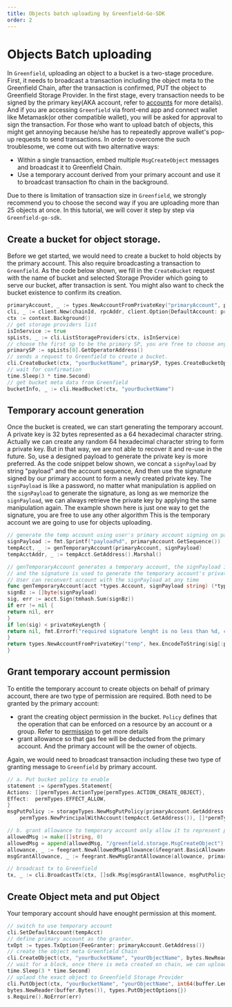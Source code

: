 ```yaml
---
title: Objects batch uploading by Greenfield-Go-SDK
order: 2
---
```


# Objects Batch uploading

In `Greenfield`, uploading an object to a bucket is a two-stage procedure. First, it needs to broadcast a transaction 
including the object meta to the Greenfield Chain, after the transaction is confirmed, PUT the object to Greenfield Storage 
Provider. In the first stage, every transaction needs to be signed by the primary key(AKA account, refer to 
[accounts](../concept/accounts.md) for more details). And if you are accessing `Greenfield` via front-end app and connect 
wallet like Metamask(or other compatible wallet), you will be asked for approval to sign the transaction. For those who 
want to upload batch of objects, this might get annoying because he/she has to repeatedly approve wallet's pop-up requests 
to send transactions. In order to overcome the such troublesome, we come out with two alternative ways:

- Within a single transaction, embed multiple `MsgCreateObject` messages and broadcast it to Greenfield Chain.
- Use a temporary account derived from your primary account and use it to broadcast transaction fto chain in the background.

Due to there is limitation of transaction size in `Greenfield`, we strongly recommend you to choose the second way if you are
uploading more than 25 objects at once. In this tutorial, we will cover it step by step via `Greenfield-go-sdk`.

## Create a bucket for object storage.

Before we get started, we would need to create a bucket to hold objects by the primary account. This also require broadcasting 
a transaction to `Greenfield`. As the code below shown, we fill in the `CreateBucket` request with the name of bucket and 
selected Storage Provider which going to serve our bucket, after transaction is sent. You might also want to check the bucket 
existence to confirm its creation.


```go
primaryAccount, _ := types.NewAccountFromPrivateKey("primaryAccount", privateKey)
cli, _ := client.New(chainId, rpcAddr, client.Option{DefaultAccount: primaryAccount})
ctx := context.Background()
// get storage providers list
isInService := true
spLists, _ := cli.ListStorageProviders(ctx, isInService)
// choose the first sp to be the primary SP, you are free to choose any other one
primarySP := spLists[0].GetOperatorAddress()
// sends a request to Greenfield to create a bucket.
cli.CreateBucket(ctx, "yourBucketName", primarySP, types.CreateBucketOptions{})
// wait for confirmation
time.Sleep(3 * time.Second)
// get bucket meta data from Greenfield
bucketInfo, _ := cli.HeadBucket(ctx, "yourBucketName")
```

## Temporary account generation

Once the bucket is created, we can start generating the temporary account. A private key is 32 bytes represented as a 
64 hexadecimal character string. Actually we can create any random 64 hexadecimal character string to form a private key. 
But in that way, we are not able to recover it and re-use in the future. So, use a designed payload to generate the private 
key is more preferred. As the code snippet below shown, we concat a `signPayload` by string "payload" and the account sequence, 
And then use the signature signed by our primary account to form a newly created private key. The `signPayload` is like a password, 
no matter what manipulation is applied on the `signPayload` to generate the signature, as long as we memorize the `signPayload`, 
we can always retrieve the private key by applying the same manipulation again. The example shown here is just one way to get the
signature, you are free to use any other algorithm  This is the temporary account we are going
to use for objects uploading.

```go
// generate the temp account using user's primary account signing on payload decided by user, here we add the account nonce to be part of sign payload
signPayload := fmt.Sprintf("payload%d", primaryAccount.GetSequence())
tempAcct, _ := genTemporaryAccount(primaryAccount, signPayload)
tempAcctAddr, _ := tempAcct.GetAddress().Marshal()
```
```go
// genTemporaryAccount generates a temporary account, the signPayload is to be signed by user's own private key(Primary account),
// and the signature is used to generate the temporary account's private key.
// User can reconvert account with the signPayload at any time
func genTemporaryAccount(acct *types.Account, signPayload string) (*types.Account, error) {
signBz := []byte(signPayload)
sig, err := acct.Sign(tmhash.Sum(signBz))
if err != nil {
return nil, err
}
if len(sig) < privateKeyLength {
return nil, fmt.Errorf("required signature lenght is no less than %d, cur lenght %d", privateKeyLength, len(sig))
}
return types.NewAccountFromPrivateKey("temp", hex.EncodeToString(sig[:privateKeyLength]))
}
```

## Grant temporary account permission

To entitle the temporary account to create objects on behalf of primary account, there are two type of permission are 
required. Both need to be granted by the primary account:
- grant the creating object permission in the bucket. `Policy` defines that the operation that can be enforced on a resource by an account or a group. Refer to [permission](../greenfield-blockchain/modules/permission.md) to get more details
- grant allowance so that gas fee will be deducted from the primary account. And the primary account will be the owner of objects. 

Again, we would need to broadcast transaction including these two type of granting message to `Greenfield` by primary account. 

```go
// a. Put bucket policy to enable 
statement := &permTypes.Statement{
Actions: []permTypes.ActionType{permTypes.ACTION_CREATE_OBJECT},
Effect:  permTypes.EFFECT_ALLOW,
}
msgPutPolicy := storageTypes.NewMsgPutPolicy(primaryAccount.GetAddress(), gnfdTypes.NewBucketGRN("yourBucketName").String(), 
	permTypes.NewPrincipalWithAccount(tempAcct.GetAddress()), []*permTypes.Statement{statement}, nil)

// b. grant allowance to temporary account only allow it to represent primary account to broadcast expected transaction. 
allowedMsg := make([]string, 0)
allowedMsg = append(allowedMsg, "/greenfield.storage.MsgCreateObject")
allowance, _ := feegrant.NewAllowedMsgAllowance(&feegrant.BasicAllowance{}, allowedMsg)
msgGrantAllowance, _ := feegrant.NewMsgGrantAllowance(allowance, primaryAccount.GetAddress(), tempAcct.GetAddress())

// broadcast tx to Greenfield
tx, _ := cli.BroadcastTx(ctx, []sdk.Msg{msgGrantAllowance, msgPutPolicy}, types.TxOption{})
```

## Create Object meta and put Object

Your temporary account should have enought permission at this moment.
```go
// switch to use temporary account
cli.SetDefaultAccount(tempAcct)
// define primary account as the granter.
txOpt := types.TxOption{FeeGranter: primaryAccount.GetAddress()}
// create the object meta Greenfield Chain
cli.CreateObject(ctx, "yourBucketName", "yourObjectName", bytes.NewReader(buffer.Bytes()), types.CreateObjectOptions{TxOpts: &txOpt})
// wait for a block, once there is meta created on chain, we can upload the object to Storage provider
time.Sleep(3 * time.Second)
// uplaod the exact object to Greenfield Storage Provider
cli.PutObject(ctx, "yourBucketName", "yourObjectName", int64(buffer.Len()),
bytes.NewReader(buffer.Bytes()), types.PutObjectOptions{})
s.Require().NoError(err)
```






